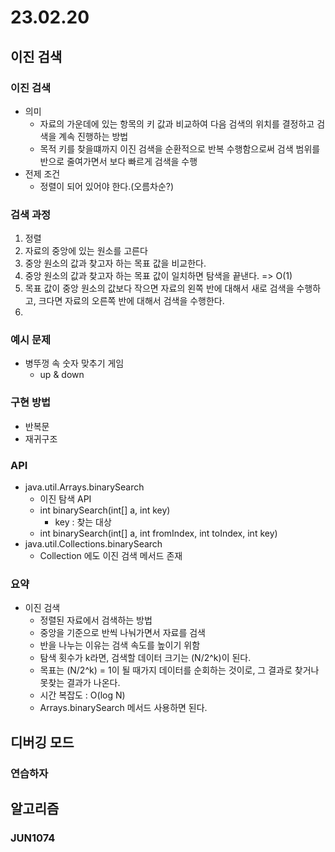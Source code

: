 # 23.02.20

## 이진 검색
### 이진 검색
- 의미
  - 자료의 가운데에 있는 항목의 키 값과 비교하여 다음 검색의 위치를 결정하고 검색을 계속 진행하는 방법
  - 목적 키를 찾을떄까지 이진 검색을 순환적으로 반복 수행함으로써 검색 범위를 반으로 줄여가면서 보다 빠르게 검색을 수행
- 전제 조건
  - 정렬이 되어 있어야 한다.(오름차순?)
### 검색 과정
1. 정렬
2. 자료의 중앙에 있는 원소를 고른다
3. 중앙 원소의 값과 찾고자 하는 목표 값을 비교한다.
4. 중앙 원소의 값과 찾고자 하는 목표 값이 일치하면 탐색을 끝낸다. => O(1)
5. 목표 값이 중앙 원소의 값보다 작으면 자료의 왼쪽 반에 대해서 새로 검색을 수행하고, 크다면 자료의 오른쪽 반에 대해서 검색을 수행한다.
6. 
### 예시 문제
- 병뚜껑 속 숫자 맞추기 게임
  - up & down
### 구현 방법
- 반복문
- 재귀구조
### API
- java.util.Arrays.binarySearch
  - 이진 탐색 API
  - int binarySearch(int[] a, int key)
    - key : 찾는 대상
  - int binarySearch(int[] a, int fromIndex, int toIndex, int key)
- java.util.Collections.binarySearch
  - Collection 에도 이진 검색 메서드 존재

### 요약
- 이진 검색
  - 정렬된 자료에서 검색하는 방법
  - 중앙을 기준으로 반씩 나눠가면서 자료를 검색
  - 반을 나누는 이유는 검색 속도를 높이기 위함
  - 탐색 횟수가 k라면, 검색할 데이터 크기는 (N/2^k)이 된다.
  - 목표는 (N/2^k) = 1이 될 때가지 데이터를 순회하는 것이로, 그 결과로 찾거나 못찾는 결과가 나온다.
  - 시간 복잡도 : O(log N)
  - Arrays.binarySearch 메서드 사용하면 된다.

## 디버깅 모드
### 연습하자

## 알고리즘
### JUN1074